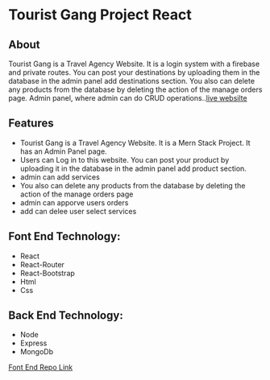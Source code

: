# Tourist Gang Project React

## About

Tourist Gang is a Travel Agency Website. It is a login system with a firebase and private routes. You can post your destinations by uploading them in the database in the admin panel add destinations section. You also can delete any products from the database by deleting the action of the manage orders page.
Admin panel, where admin can do CRUD operations..[live websilte](https://tourist-gang30.web.app/)

## Features

- Tourist Gang is a Travel Agency Website. It is a Mern Stack Project. It has an Admin Panel page.
- Users can Log in to this website. You can post your product by uploading it in the database in the admin panel add product section.
- admin can add services
- You also can delete any products from the database by deleting the action of the manage orders page
- admin can apporve users orders
- add can delee user select services

## Font End Technology:

- React
- React-Router
- React-Bootstrap
- Html
- Css

## Back End Technology:

- Node
- Express
- MongoDb


[Font End Repo Link](https://github.com/mdyasenrafe/travel-website)
